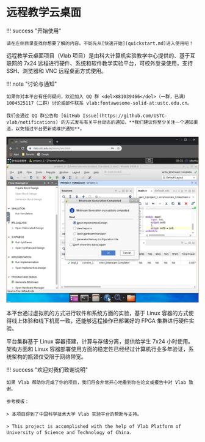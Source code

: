 # 远程教学云桌面

!!! success "开始使用"

    请在左侧目录查找你想要了解的内容。不妨先从[快速开始](quickstart.md)进入使用吧！

远程教学云桌面项目（Vlab 项目）是由科大计算机实验教学中心提供的、基于互联网的 7x24 远程进行硬件、系统和软件教学实验平台，可校外登录使用，支持 SSH、浏览器和 VNC 远程桌面方式使用。

!!! note "讨论与通知"

    如果你对本平台有任何疑问，欢迎加入 QQ 群 <del>881039466</del>（一群，已满）1004525117（二群）讨论或邮件联系 vlab:fontawesome-solid-at:ustc.edu.cn。

    我们会通过 QQ 群公告和 [GitHub Issue](https://github.com/USTC-vlab/notifications) 的方式发布有关平台动态的通知，**我们建议你至少关注一个通知渠道，以免错过平台更新或维护通知**。

![Vlab in Browser](images/vlab-in-browser.jpg)

本平台通过虚拟机的方式进行软件和系统方面的实验，基于 Linux 容器的方式使得线上体验和线下机房一致，还能够远程操作已部署好的 FPGA 集群进行硬件实验。

平台集群基于 Linux 容器搭建，计算与存储分离，提供给学生 7x24 小时使用。架构方面和 Linux 容器部署使用方面的稳定性已经经过计算机行业多年验证，系统架构的瓶颈仅受限于网络带宽。

!!! success "欢迎对我们致谢说明"

    如果 Vlab 帮助你完成了你的项目，我们将会非常开心地看到你在论文或报告中对 Vlab 致谢。

    参考模板：

    > 本项目得到了中国科学技术大学 Vlab 实验平台的帮助与支持。

    > This project is accomplished with the help of Vlab Platform of University of Science and Technology of China.
